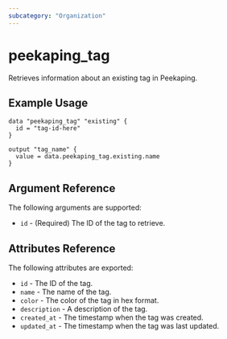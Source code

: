 ```yaml
---
subcategory: "Organization"
---
```


# peekaping_tag

Retrieves information about an existing tag in Peekaping.

## Example Usage

```hcl
data "peekaping_tag" "existing" {
  id = "tag-id-here"
}

output "tag_name" {
  value = data.peekaping_tag.existing.name
}
```

## Argument Reference

The following arguments are supported:

* `id` - (Required) The ID of the tag to retrieve.

## Attributes Reference

The following attributes are exported:

* `id` - The ID of the tag.
* `name` - The name of the tag.
* `color` - The color of the tag in hex format.
* `description` - A description of the tag.
* `created_at` - The timestamp when the tag was created.
* `updated_at` - The timestamp when the tag was last updated.
